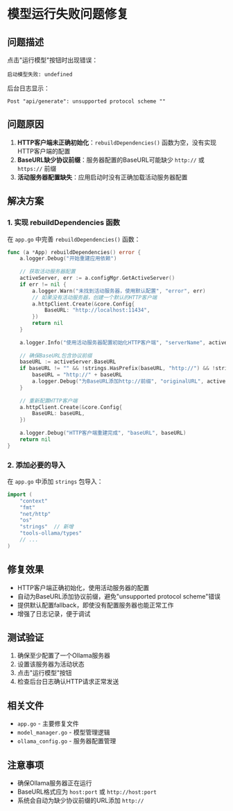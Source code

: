 # 模型运行失败问题修复

## 问题描述
点击"运行模型"按钮时出现错误：
```
启动模型失败: undefined
```

后台日志显示：
```
Post "api/generate": unsupported protocol scheme ""
```

## 问题原因
1. **HTTP客户端未正确初始化**：`rebuildDependencies()` 函数为空，没有实现HTTP客户端的配置
2. **BaseURL缺少协议前缀**：服务器配置的BaseURL可能缺少 `http://` 或 `https://` 前缀
3. **活动服务器配置缺失**：应用启动时没有正确加载活动服务器配置

## 解决方案

### 1. 实现 rebuildDependencies 函数
在 `app.go` 中完善 `rebuildDependencies()` 函数：

```go
func (a *App) rebuildDependencies() error {
    a.logger.Debug("开始重建应用依赖")
    
    // 获取活动服务器配置
    activeServer, err := a.configMgr.GetActiveServer()
    if err != nil {
        a.logger.Warn("未找到活动服务器，使用默认配置", "error", err)
        // 如果没有活动服务器，创建一个默认的HTTP客户端
        a.httpClient.Create(&core.Config{
            BaseURL: "http://localhost:11434",
        })
        return nil
    }
    
    a.logger.Info("使用活动服务器配置初始化HTTP客户端", "serverName", activeServer.Name, "baseURL", activeServer.BaseURL)
    
    // 确保BaseURL包含协议前缀
    baseURL := activeServer.BaseURL
    if baseURL != "" && !strings.HasPrefix(baseURL, "http://") && !strings.HasPrefix(baseURL, "https://") {
        baseURL = "http://" + baseURL
        a.logger.Debug("为BaseURL添加http://前缀", "originalURL", activeServer.BaseURL, "newURL", baseURL)
    }
    
    // 重新配置HTTP客户端
    a.httpClient.Create(&core.Config{
        BaseURL: baseURL,
    })
    
    a.logger.Debug("HTTP客户端重建完成", "baseURL", baseURL)
    return nil
}
```

### 2. 添加必要的导入
在 `app.go` 中添加 `strings` 包导入：

```go
import (
    "context"
    "fmt"
    "net/http"
    "os"
    "strings"  // 新增
    "tools-ollama/types"
    // ...
)
```

## 修复效果
- HTTP客户端正确初始化，使用活动服务器的配置
- 自动为BaseURL添加协议前缀，避免"unsupported protocol scheme"错误
- 提供默认配置fallback，即使没有配置服务器也能正常工作
- 增强了日志记录，便于调试

## 测试验证
1. 确保至少配置了一个Ollama服务器
2. 设置该服务器为活动状态
3. 点击"运行模型"按钮
4. 检查后台日志确认HTTP请求正常发送

## 相关文件
- `app.go` - 主要修复文件
- `model_manager.go` - 模型管理逻辑
- `ollama_config.go` - 服务器配置管理

## 注意事项
- 确保Ollama服务器正在运行
- BaseURL格式应为 `host:port` 或 `http://host:port`
- 系统会自动为缺少协议前缀的URL添加 `http://`